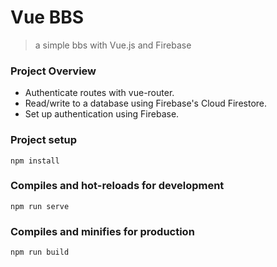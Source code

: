 # Vue BBS

> a simple bbs with Vue.js and Firebase

### Project Overview

* Authenticate routes with vue-router.
* Read/write to a database using Firebase's Cloud Firestore.
* Set up authentication using Firebase.


### Project setup
```
npm install
```

### Compiles and hot-reloads for development
```
npm run serve
```

### Compiles and minifies for production
```
npm run build
```
